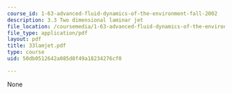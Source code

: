 ```yaml
---
course_id: 1-63-advanced-fluid-dynamics-of-the-environment-fall-2002
description: 3.3 Two dimensional laminar jet
file_location: /coursemedia/1-63-advanced-fluid-dynamics-of-the-environment-fall-2002/50db0512642a085d8f49a18234276cf0_33lamjet.pdf
file_type: application/pdf
layout: pdf
title: 33lamjet.pdf
type: course
uid: 50db0512642a085d8f49a18234276cf0

---
```

None